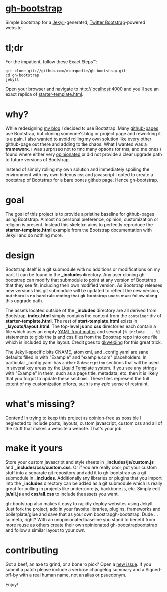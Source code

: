 # [gh-bootstrap](https://github.com/mturquette/gh-bootstrap)

Simple bootstrap for a [Jekyll](http://jekyllrb.com/)-generated, [Twitter Bootstrap](http://twitter.github.io/bootstrap/)-powered website.

# tl;dr
For the impatient, follow these Exact Steps&trade;:

	git clone git://github.com/mturquette/gh-bootstrap.git
	cd gh-bootstrap
	jekyll

Open your browser and navigate to [http://localhost:4000](http://localhost:4000) and you'll see an exact replica of [starter-template.html](http://twitter.github.io/bootstrap/examples/starter-template.html).

# why?
While redesigning [my blog](http://deferred.io) I decided to use Bootstrap. Many [github-pages](http://pages.github.com/) use Bootstrap, but cloning someone's blog or project page and reworking it is a pain. I also wanted to avoid rolling my own solution like every other github-page out there and adding to the chaos. What I wanted was a **framework**. I was surprised not to find many options for this, and the ones I found where either very [opinionated](http://stackoverflow.com/questions/802050/what-is-opinionated-software) or did not provide a clear upgrade path to future versions of Bootstrap.

Instead of simply rolling my own solution and immediately spoiling the environment with my own hideous css and javascript I opted to create a bootstrap of Bootstrap for a bare bones github page. Hence gh-bootstrap.

# goal
The goal of this project is to provide a pristine baseline for github-pages using Bootstrap. Almost no personal preference, opinion, customization or religion is present. Instead this skeleton aims to perfectly reproduce the **starter-template.html** example from the Bootstrap documentation with Jekyll and do nothing more.

# design
Bootstrap itself is a git submodule with no additions or modifications on my part. It can be found in the **\_includes** directory. Any user cloning gh-bootstrap can modify that submodule to point at any version of Bootstrap that they see fit, including their own modified version. As Bootstrap releases new versions this git submodule will be updated to reflect the new version, but there is no hard rule stating that gh-bootstrap users must follow along this upgrade path.

The assets located outside of the **\_includes** directory are all derived from Bootstrap. **index.html** simply contains the content from the `container` div of **starter-template.html**. The rest of **start-template.html** exists in **\_layouts/layout.html**. The top-level **js** and **css** directories each contain a file which uses an empty [YAML front-matter](http://jekyllrb.com/docs/frontmatter/) and several `{% include ... %}` statements to glob the js and css files from the Boostrap repo into one file which is included by the layout. Credit goes to [gkwelding](http://in-the-attic.com/2013/01/04/building-a-blog-using-jekyll-bootstrap-and-github-pages-a-beginners-guide/) for this great trick.

The Jekyll-specific bits CNAME, atom.xml, and \_config.yaml are sane defaults filled in with "Example" and "example.com" placeholders. In particular \_config.yaml has `author` & `description` sections that will be used in several key areas by the [Liquid Template](http://jekyllrb.com/docs/variables/) system. If you see any strings with "Example" in them, such as a page title, metadata, etc. then it is likely that you forgot to update these sections. These files represent the full extent of my customization efforts, such is my _epic_ sense of restraint.

# what's missing?
Content!  In trying to keep this project as opinion-free as possible I neglected to include posts, layouts, custom javascript, custom css and all of the stuff that makes a website a website. That's your job.

# make it yours
Store your custom javascript and style sheets in **\_includes/js/custom.js** and **\_includes/css/custom.css**. Or if you are really cool, put your custom stuff into a separate git repository and add it to gh-bootstrap as a git submodule in **\_includes**. Additionally any libraries or plugins that you import into the **\_includes** directory can be added as a git submodule which is really great for pulling in projects like underscore.js, backbone.js, etc. Simply edit **js/all.js** and **css/all.css** to include the assets you want.

gh-bootstrap also makes it easy to rapidly deploy websites using Jekyll. Just fork the project, add in your favorite libraries, plugins, frameworks and boilerplate/glue and save that as your own boostrapgh-bootstrap. Dude ... so meta, right?  With an unopinionated baseline you stand to benefit from more reuse as others create their own opinionated gh-bootstrapbootstrap and follow a similar layout to your own.

# contributing
Got a beef, an axe to grind, or a bone to pick?  Open a [new issue](https://github.com/mturquette/gh-bootstrap/issues/new). If you submit a patch please include a verbose changelog summary and a Signed-off-by with a real human name, not an alias or psuedonym.

Enjoy!
